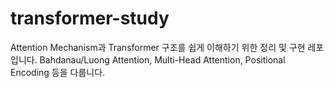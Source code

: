 # transformer-study
Attention Mechanism과 Transformer 구조를 쉽게 이해하기 위한 정리 및 구현 레포입니다. Bahdanau/Luong Attention, Multi-Head Attention, Positional Encoding 등을 다룹니다.
